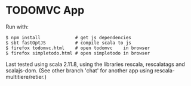 # TODOMVC App

Run with:
~~~
$ npm install             # get js dependencies
$ sbt fastOptJS           # compile scala to js
$ firefox todomvc.html    # open todomvc    in browser
$ firefox simpletodo.html # open simpletodo in browser
~~~

Last tested using scala 2.11.8, using the libraries rescala, rescalatags and scalajs-dom.
(See other branch 'chat' for another app using rescala-multitiere/retier.)

